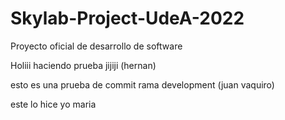 # Skylab-Project-UdeA-2022
Proyecto oficial de desarrollo de software 



Holiii haciendo prueba  jijiji (hernan)

esto es una prueba de commit rama development (juan vaquiro)

este lo hice yo maria 
